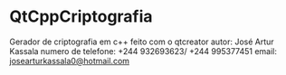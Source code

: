 # QtCppCriptografia
Gerador de criptografia em c++ feito com o qtcreator
autor: José Artur Kassala
numero de telefone: +244 932693623/ +244 995377451
email: josearturkassala0@hotmail.com

